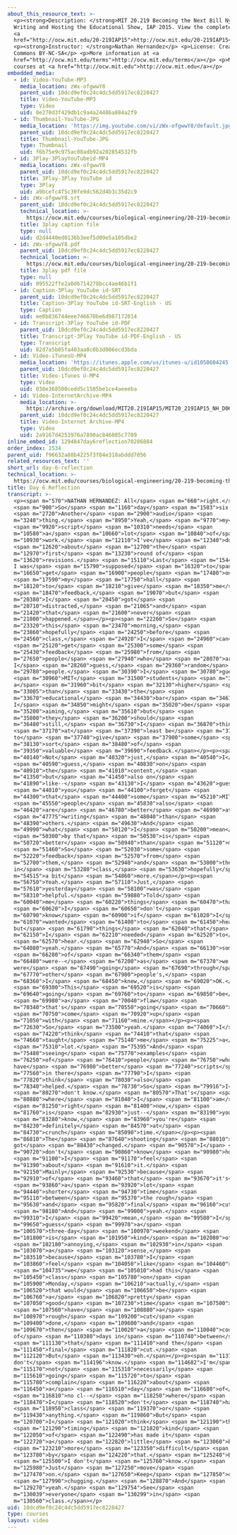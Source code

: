 ```yaml
---
about_this_resource_text: >-
  <p><strong>Description: </strong>MIT 20.219 Becoming the Next Bill Nye:
  Writing and Hosting the Educational Show, IAP 2015. View the complete course:
  <a
  href="http://ocw.mit.edu/20-219IAP15">http://ocw.mit.edu/20-219IAP15</a>.</p>
  <p><strong>Instructor: </strong>Nathan Hernandez</p> <p>License: Creative
  Commons BY-NC-SA</p> <p>More information at <a
  href="http://ocw.mit.edu/terms">http://ocw.mit.edu/terms</a></p> <p>More
  courses at <a href="http://ocw.mit.edu">http://ocw.mit.edu</a></p>
embedded_media:
  - id: Video-YouTube-MP3
    media_location: zWx-ofgwwY8
    parent_uid: 10dcd9ef0c24c4dc5dd5917ec8220427
    title: Video-YouTube-MP3
    type: Video
    uid: 0e278d3f429db1c9a4a24486a884a2f9
  - id: Thumbnail-YouTube-JPG
    media_location: 'https://img.youtube.com/vi/zWx-ofgwwY8/default.jpg'
    parent_uid: 10dcd9ef0c24c4dc5dd5917ec8220427
    title: Thumbnail-YouTube-JPG
    type: Thumbnail
    uid: f6b75e9c975ac08adb92a202854532fb
  - id: 3Play-3PlayYouTubeid-MP4
    media_location: zWx-ofgwwY8
    parent_uid: 10dcd9ef0c24c4dc5dd5917ec8220427
    title: 3Play-3Play YouTube id
    type: 3Play
    uid: a9bcefc4f5c30fe9dc562d4b3c35d2c9
  - id: zWx-ofgwwY8.srt
    parent_uid: 10dcd9ef0c24c4dc5dd5917ec8220427
    technical_location: >-
      https://ocw.mit.edu/courses/biological-engineering/20-219-becoming-the-next-bill-nye-writing-and-hosting-the-educational-show-january-iap-2015/student-reflections/nathan-hernandezs-reflections/day-6-reflection/zWx-ofgwwY8.srt
    title: 3play caption file
    type: null
    uid: d2d4440ed0136b3eef5d09e5a105dbe2
  - id: zWx-ofgwwY8.pdf
    parent_uid: 10dcd9ef0c24c4dc5dd5917ec8220427
    technical_location: >-
      https://ocw.mit.edu/courses/biological-engineering/20-219-becoming-the-next-bill-nye-writing-and-hosting-the-educational-show-january-iap-2015/student-reflections/nathan-hernandezs-reflections/day-6-reflection/zWx-ofgwwY8.pdf
    title: 3play pdf file
    type: null
    uid: 095522ffe2a0d6714278bcc4ae46b1f1
  - id: Caption-3Play YouTube id-SRT
    parent_uid: 10dcd9ef0c24c4dc5dd5917ec8220427
    title: Caption-3Play YouTube id-SRT-English - US
    type: Caption
    uid: ee0b836744eee746670be6d987172014
  - id: Transcript-3Play YouTube id-PDF
    parent_uid: 10dcd9ef0c24c4dc5dd5917ec8220427
    title: Transcript-3Play YouTube id-PDF-English - US
    type: Transcript
    uid: 82d7a5b05fa403aa8c0b3d006ecd3bda
  - id: Video-iTunesU-MP4
    media_location: 'https://itunes.apple.com/us/itunes-u/id1058604245'
    parent_uid: 10dcd9ef0c24c4dc5dd5917ec8220427
    title: Video-iTunes U-MP4
    type: Video
    uid: 038e368500cedd5c1585be1ce4aeeeba
  - id: Video-InternetArchive-MP4
    media_location: >-
      https://archive.org/download/MIT20.219IAP15/MIT20_219IAP15_NH_D06_Reflection_audio_360p.mp4
    parent_uid: 10dcd9ef0c24c4dc5dd5917ec8220427
    title: Video-Internet Archive-MP4
    type: Video
    uid: 2a9167d4253976a7890ac846085c7709
inline_embed_id: 1294847day6reflection70286884
order_index: 1534
parent_uid: f96632a88b4225f3f84e318abddd7856
related_resources_text: ''
short_url: day-6-reflection
technical_location: >-
  https://ocw.mit.edu/courses/biological-engineering/20-219-becoming-the-next-bill-nye-writing-and-hosting-the-educational-show-january-iap-2015/student-reflections/nathan-hernandezs-reflections/day-6-reflection
title: Day 6 Reflection
transcript: >-
  <p><span m="570">NATHAN HERNANDEZ: All</span> <span m="660">right.</span>
  <span m="900">So</span> <span m="1160">day</span> <span m="1503">six.</span>
  <span m="2720">Another</span> <span m="2900">audio</span> <span
  m="3240">thing.</span> <span m="8950">Yeah,</span> <span m="9770">my</span>
  <span m="9920">script</span> <span m="10310">needs</span> <span
  m="10580">a</span> <span m="10660">lot</span> <span m="10840">of</span> <span
  m="10930">work.</span> <span m="12110">I've</span> <span m="12340">done</span>
  <span m="12620">about</span> <span m="12700">the</span> <span
  m="12970">first</span> <span m="13230">round of</span> <span
  m="13620">revisions.</span> <span m="15110">Last</span> <span m="15440">night
  I was</span> <span m="15790">supposed</span> <span m="16320">to</span> <span
  m="16650">get</span> <span m="16900">people</span> <span m="17480">on</span>
  <span m="17590">my</span> <span m="17750">hall</span> <span
  m="18120">to</span> <span m="18210">give</span> <span m="18350">me</span>
  <span m="18470">feedback,</span> <span m="19070">but</span> <span
  m="20380">I</span> <span m="20450">got</span> <span
  m="20710">distracted,</span> <span m="21065">and</span> <span
  m="21420">that</span> <span m="21600">never</span> <span
  m="21800">happened.</span></p><p><span m="22260">So</span> <span
  m="23320">this</span> <span m="23470">morning,</span> <span
  m="23860">hopefully</span> <span m="24250">before</span> <span
  m="24560">class,</span> <span m="24920">I</span> <span m="24960">can</span>
  <span m="25120">get</span> <span m="25300">some</span> <span
  m="25430">feedback</span> <span m="25980">from</span> <span
  m="27650">people</span> <span m="27940">who</span> <span m="28070">are,
  I</span> <span m="28260">guess,</span> <span m="29360">random</span> <span
  m="29780">people.</span> <span m="30390">I</span> <span m="30780">guess</span>
  <span m="30960">MIT</span> <span m="31500">students</span> <span m="31870">are
  a</span> <span m="31960">bit</span> <span m="32130">higher</span> <span
  m="33005">than</span> <span m="33430">the</span> <span
  m="33670">educational</span> <span m="34430">bar</span> <span m="34610">that
  I</span> <span m="34850">might</span> <span m="35020">be</span> <span
  m="35200">aiming,</span> <span m="35610">but</span> <span
  m="35800">they</span> <span m="36200">should</span> <span
  m="36480">still,</span> <span m="36730">I</span> <span m="36870">think,</span>
  <span m="37170">at</span> <span m="37390">least be</span> <span m="37460">able
  to</span> <span m="37740">give</span> <span m="37900">some</span> <span
  m="38130">sort</span> <span m="38480">of</span> <span
  m="39350">valuable</span> <span m="39690">feedback.</span></p><p><span
  m="40140">Not</span> <span m="40320">just,</span> <span m="40540">I</span>
  <span m="40590">guess,</span> <span m="40830">on</span> <span
  m="40910">the</span> <span m="41010">content,</span> <span
  m="41350">but</span> <span m="41450">also on</span> <span
  m="41890">like--</span> <span m="43130">I</span> <span m="43620">guess</span>
  <span m="44010">you</span> <span m="44100">forget</span> <span
  m="44300">that</span> <span m="44400">some</span> <span m="45210">MIT</span>
  <span m="45550">people</span> <span m="45830">also</span> <span
  m="46420">are</span> <span m="46780">better</span> <span m="46990">at</span>
  <span m="47775">writing</span> <span m="48040">than</span> <span
  m="48390">others.</span> <span m="49630">And</span> <span
  m="49990">what</span> <span m="50120">I</span> <span m="50200">mean</span>
  <span m="50300">by that</span> <span m="50530">is</span> <span
  m="50720">better</span> <span m="50940">than</span> <span m="51120">me.</span>
  <span m="51460">So</span> <span m="52030">some</span> <span
  m="52220">feedback</span> <span m="52570">from</span> <span
  m="52700">them,</span> <span m="52940">and</span> <span m="53000">then
  in</span> <span m="53280">class,</span> <span m="53630">hopefully</span> <span
  m="54515">a bit</span> <span m="54860">more.</span></p><p><span
  m="56750">Yeah.</span> <span m="57110">Just,</span> <span
  m="57610">yesterday</span> <span m="58100">was</span> <span
  m="58310">helpful.</span> <span m="59880">Told</span> <span
  m="60040">me</span> <span m="60220">things</span> <span m="60470">that</span>
  <span m="60620">I</span> <span m="60650">don't</span> <span
  m="60790">know</span> <span m="60900">if</span> <span m="61020">I</span> <span
  m="61070">wanted</span> <span m="61400">to</span> <span m="61450">hear,
  but</span> <span m="61790">things</span> <span m="62040">that</span> <span
  m="62150">I</span> <span m="62210">needed</span> <span m="62520">to</span>
  <span m="62570">hear.</span> <span m="62940">So</span> <span
  m="64080">yeah.</span> <span m="65770">And</span> <span m="66130">some</span>
  <span m="66280">of</span> <span m="66340">them</span> <span
  m="66480">were--</span> <span m="67200">as</span> <span m="67370">we
  were</span> <span m="67490">going</span> <span m="67690">through</span> <span
  m="67770">other</span> <span m="67980">people's,</span> <span
  m="68360">I</span> <span m="68450">knew,</span> <span m="69020">OK.</span>
  <span m="69300">This</span> <span m="69520">is</span> <span
  m="69640">going</span> <span m="69760">to</span> <span m="69850">be</span>
  <span m="69980">a</span> <span m="70040">flaw</span> <span
  m="70340">that's</span> <span m="70550">going</span> <span m="70660">to</span>
  <span m="70750">come</span> <span m="70920">up</span> <span
  m="71050">with</span> <span m="71160">mine.</span></p><p><span
  m="72630">So</span> <span m="73500">yeah.</span> <span m="74060">I</span>
  <span m="74220">think</span> <span m="74410">that</span> <span
  m="74660">taught</span> <span m="75140">me</span> <span m="75225">a</span>
  <span m="75310">lot.</span> <span m="75395">And</span> <span
  m="75480">seeing</span> <span m="75770">examples</span> <span
  m="76250">of</span> <span m="76410">people</span> <span m="76750">who
  have</span> <span m="76980">better</span> <span m="77240">scripts</span> <span
  m="77560">in there</span> <span m="77790">I</span> <span
  m="77820">think</span> <span m="78030">also</span> <span
  m="78340">helped.</span> <span m="78730">So</span> <span m="79916">I</span>
  <span m="80270">don't know.</span> <span m="80570">That's</span> <span
  m="80880">where</span> <span m="81040">I</span> <span m="81100">am</span>
  <span m="81250">right</span> <span m="81400">now,</span> <span
  m="81760">is</span> <span m="82930">just--</span> <span m="83190">you</span>
  <span m="83280">know,</span> <span m="83960">you're</span> <span
  m="84230">definitely</span> <span m="84570">at</span> <span
  m="84730">crunch</span> <span m="85090">time.</span></p><p><span
  m="86810">The</span> <span m="87640">shooting</span> <span m="88010">date 
  got</span> <span m="88430">changed.</span> <span m="90570">I</span> <span
  m="90720">don't</span> <span m="90860">know</span> <span m="90980">how</span>
  <span m="91100">I</span> <span m="91170">feel</span> <span
  m="91390">about</span> <span m="91610">it.</span> <span
  m="92150">Mainly</span> <span m="92530">because</span> <span
  m="92910">of</span> <span m="93460">that</span> <span m="93670">it's</span>
  <span m="93860">a</span> <span m="93920">lot</span> <span
  m="94440">shorter</span> <span m="94730">time</span> <span
  m="95110">between</span> <span m="95370">the rough</span> <span
  m="95630">and</span> <span m="95820">final</span> <span m="96160">cut.</span>
  <span m="98180">And</span> <span m="99000">yeah.</span> <span
  m="99310">I</span> <span m="99420">mean,</span> <span m="99580">I</span> <span
  m="99650">guess</span> <span m="99970">a</span> <span
  m="100570">three-day</span> <span m="100970">weekend</span> <span
  m="101800">is</span> <span m="101950">kind</span> <span m="102080">of</span>
  <span m="102180">annoying,</span> <span m="102930">in</span> <span
  m="103070">a</span> <span m="103120">sense,</span> <span
  m="103510">because</span> <span m="103780">I</span> <span
  m="103860">feel</span> <span m="104050">like</span> <span m="104460">if</span>
  <span m="104735">we</span> <span m="105010">had this</span> <span
  m="105450">class</span> <span m="105780">on</span> <span
  m="105900">Monday,</span> <span m="106210">actually,</span> <span
  m="106520">that would</span> <span m="106650">be</span> <span
  m="106760">a</span> <span m="106820">pretty</span> <span
  m="107050">good</span> <span m="107230">time</span> <span m="107500">to</span>
  <span m="107560">have</span> <span m="108880">a</span> <span
  m="108970">rough</span> <span m="109200">cut</span> <span
  m="109400">done,</span> <span m="109600">and</span> <span
  m="109670">then</span> <span m="110020">a</span> <span m="110040">couple
  of</span> <span m="110380">days in</span> <span m="110740">between</span>
  <span m="111130">that</span> <span m="111410">and the</span> <span
  m="111450">final</span> <span m="111820">cut.</span> <span
  m="112120">But</span> <span m="113430">eh.</span></p><p><span m="113710">I
  don't</span> <span m="114196">know.</span> <span m="114682">I'm</span> <span
  m="115170">not</span> <span m="115310">necessarily</span> <span
  m="115610">going</span> <span m="115720">to</span> <span
  m="115780">complain</span> <span m="116220">about</span> <span
  m="116450">a</span> <span m="116510">day</span> <span m="116680">of</span>
  <span m="116810">no cl--</span> <span m="118250">where</span> <span
  m="118470">I</span> <span m="118520">don't</span> <span m="118740">have</span>
  <span m="118950">class</span> <span m="119370">or</span> <span
  m="119430">anything.</span> <span m="119860">But</span> <span
  m="120700">I</span> <span m="121020">think</span> <span m="121190">the</span>
  <span m="121290">timing</span> <span m="121820">kind</span> <span
  m="122050">of</span> <span m="122490">has made it</span> <span
  m="122720">a</span> <span m="122820">little</span> <span m="123060">bit</span>
  <span m="123210">more</span> <span m="123350">difficult</span> <span
  m="123780">by</span> <span m="124220">that.</span> <span m="125240">But</span>
  <span m="125500">I don't</span> <span m="125760">know.</span> <span
  m="125980">Just</span> <span m="127250">move</span> <span
  m="127470">on.</span> <span m="127650">Keep</span> <span m="127850">on</span>
  <span m="127990">chugging.</span> <span m="128870">And</span> <span
  m="129270">yeah.</span> <span m="129754">See</span> <span
  m="130039">everyone</span> <span m="130299">in</span> <span
  m="130560">class.</span></p>
uid: 10dcd9ef0c24c4dc5dd5917ec8220427
type: courses
layout: video
---
```

